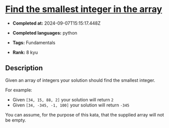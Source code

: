 # [Find the smallest integer in the array](https://www.codewars.com/kata/55a2d7ebe362935a210000b2)

- **Completed at:** 2024-09-07T15:15:17.448Z

- **Completed languages:** python

- **Tags:** Fundamentals

- **Rank:** 8 kyu

## Description

Given an array of integers your solution should find the smallest integer. 

For example:

- Given `[34, 15, 88, 2]` your solution will return `2`
- Given `[34, -345, -1, 100]` your solution will return `-345`

You can assume, for the purpose of this kata, that the supplied array will not be empty.
